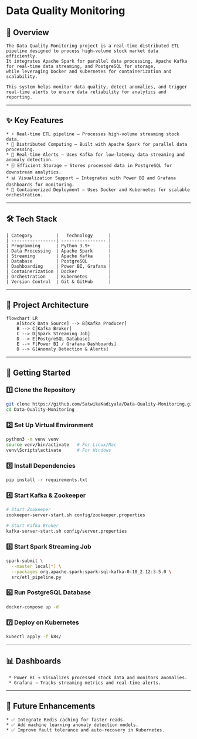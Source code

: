 # Data Quality Monitoring

  ## 📌 Overview

    The Data Quality Monitoring project is a real-time distributed ETL pipeline designed to process high-volume stock market data efficiently.
    It integrates Apache Spark for parallel data processing, Apache Kafka for real-time data streaming, and PostgreSQL for storage,
    while leveraging Docker and Kubernetes for containerization and scalability.

    This system helps monitor data quality, detect anomalies, and trigger real-time alerts to ensure data reliability for analytics and reporting.

---

## ✨ Key Features

    * ⚡ Real-time ETL pipeline – Processes high-volume streaming stock data.
    * 🧩 Distributed Computing – Built with Apache Spark for parallel data processing.
    * 🔔 Real-time Alerts – Uses Kafka for low-latency data streaming and anomaly detection.
    * 🗄️ Efficient Storage – Stores processed data in PostgreSQL for downstream analytics.
    * 📊 Visualization Support – Integrates with Power BI and Grafana dashboards for monitoring.
    * 🐳 Containerized Deployment – Uses Docker and Kubernetes for scalable orchestration.

---

## 🛠️ Tech Stack

    | Category         |   Technology      |
    | -----------------| ----------------- |
    | Programming      | Python 3.9+       |
    | Data Processing  | Apache Spark      |
    | Streaming        | Apache Kafka      |
    | Database         | PostgreSQL        |
    | Dashboarding     | Power BI, Grafana |
    | Containerization | Docker            |
    | Orchestration    | Kubernetes        |
    | Version Control  | Git & GitHub      |

---

## 📂 Project Architecture

```mermaid
flowchart LR
    A[Stock Data Source] --> B[Kafka Producer]
    B --> C[Kafka Broker]
    C --> D[Spark Streaming Job]
    D --> E[PostgreSQL Database]
    E --> F[Power BI / Grafana Dashboards]
    D --> G[Anomaly Detection & Alerts]
```

---

## 🚀 Getting Started

### 1️⃣ Clone the Repository

```bash
git clone https://github.com/SatwikaKadiyala/Data-Quality-Monitoring.git
cd Data-Quality-Monitoring
```

### 2️⃣ Set Up Virtual Environment

```bash
python3 -m venv venv
source venv/bin/activate   # For Linux/Mac
venv\Scripts\activate      # For Windows
```

### 3️⃣ Install Dependencies

```bash
pip install -r requirements.txt
```

### 4️⃣ Start Kafka & Zookeeper

```bash
# Start Zookeeper
zookeeper-server-start.sh config/zookeeper.properties

# Start Kafka Broker
kafka-server-start.sh config/server.properties
```

### 5️⃣ Start Spark Streaming Job

```bash
spark-submit \
  --master local[*] \
  --packages org.apache.spark:spark-sql-kafka-0-10_2.12:3.5.0 \
  src/etl_pipeline.py
```

### 6️⃣ Run PostgreSQL Database

```bash
docker-compose up -d
```

### 7️⃣ Deploy on Kubernetes

```bash
kubectl apply -f k8s/
```

---

## 📊 Dashboards

     * Power BI → Visualizes processed stock data and monitors anomalies.
     * Grafana → Tracks streaming metrics and real-time alerts.

---

## 📌 Future Enhancements

    * ✅ Integrate Redis caching for faster reads.
    * ✅ Add machine learning anomaly detection models.
    * ✅ Improve fault tolerance and auto-recovery in Kubernetes.


